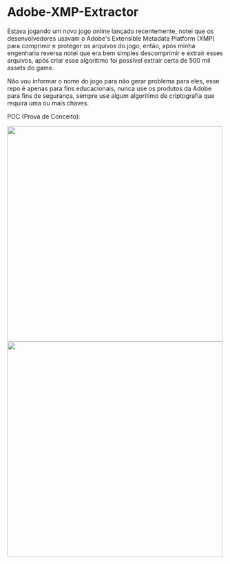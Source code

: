 # Adobe-XMP-Extractor

Estava jogando um novo jogo online lançado recentemente, notei que os desenvolvedores usavam o Adobe's Extensible Metadata Platform (XMP)
para comprimir e proteger os arquivos do jogo, então, após minha engenharia reversa notei que era bem simples descomprimir e extrair esses arquivos,
após criar esse algoritimo foi possível extrair certa de 500 mil assets do game.

Não vou informar o nome do jogo para não gerar problema para eles, esse repo é apenas para fins educacionais,
nunca use os produtos da Adobe para fins de segurança, sempre use algum algoritimo de criptografia que requira uma ou mais
chaves.

POC (Prova de Conceito):

<img src="https://i.imgur.com/tHdNTHs.png" width="500"/>
<img src="https://i.imgur.com/zqv1wiz.png" width="500"/>
